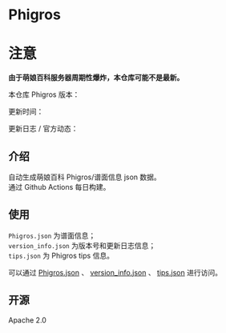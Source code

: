 # Phigros

# 注意

**由于萌娘百科服务器周期性爆炸，本仓库可能不是最新。**

本仓库 Phigros 版本： <!-- begin Phigros version --> <!-- end Phigros version -->

更新时间： <!-- begin Phigros time --> <!-- end Phigros time -->

更新日志 / 官方动态：
<!-- begin Phigros log -->
<!-- end Phigros log -->

## 介绍

自动生成萌娘百科 Phigros/谱面信息 json 数据。  
通过 Github Actions 每日构建。

## 使用

`Phigros.json` 为谱面信息；  
`version_info.json` 为版本号和更新日志信息；  
`tips.json` 为 Phigros tips 信息。

可以通过 [Phigros.json](https://ssmzhn.github.io/Phigros/Phigros.json) 、 [version\_info.json](https://ssmzhn.github.io/Phigros/version_info.json) 、 [tips.json](https://ssmzhn.github.io/Phigros/tips.json) 进行访问。

## 开源
Apache 2.0
